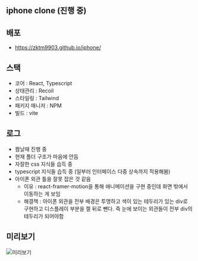 ## iphone clone (진행 중)

## 배포
- https://zktm9903.github.io/iphone/

## 스택
- 코어 : React, Typescript
- 상태관리 : Recoil
- 스타일링 : Tailwind
- 패키지 매니저 : NPM
- 빌드 : vite

## 로그
- 짬날때 진행 중
- 현재 폴더 구조가 마음에 안듬
- 자잘한 css 지식들 습득 중
- typescript 지식들 습득 중 (일부러 인터페이스 다중 상속까지 적용해봄)
- 아이폰 외관 틀을 잘못 잡은 것 같음
  - 이유 : react-framer-motion을 통해 애니메이션을 구현 중인데 화면 밖에서 이동하는 게 보임
  - 해결책 : 아이폰 외관을 전부 배경은 투명하고 색이 있는 테두리가 있는 div로 구현하고 디스플레이 부분을 젤 뒤로 뺀다. 즉 눈에 보이는 외관들이 전부 div의 테두리가 되어야함

## 미리보기
![미리보기](https://img1.daumcdn.net/thumb/R1280x0/?scode=mtistory2&fname=https%3A%2F%2Fblog.kakaocdn.net%2Fdn%2FEcKCr%2FbtsjnHgNbLT%2FcKAmP9MKmUK1TXkDS4KkOk%2Fimg.png)

